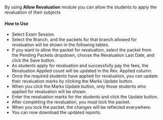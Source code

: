 By using **Allow Revaluation** module you can allow the students to apply the revaluation of their subjects
#### How to Use
* Select Exam Session.
* Select the Branch, and the packets for that branch allowed for revaluation will be shown in the following tables.
* If you want to allow the packet for revaluation, select the packet from the Pending Packets dropdown, choose the Revaluation Last Date, and click the Save button.
* As students apply for revaluation and successfully pay the fees, the Revaluation Applied count will be updated in the Rev. Applied column.
* Once the required students have applied for revaluation, you can update their revaluation marks by clicking the Marks Update button.
* When you click the Marks Update button, only those students who applied for revaluation will be shown.
* Enter the revaluation marks for the students and click the Update button.
* After completing the revaluation, you must lock the packet.
* When you lock the packet, the changes will be reflected everywhere.
* You can now download the updated reports.